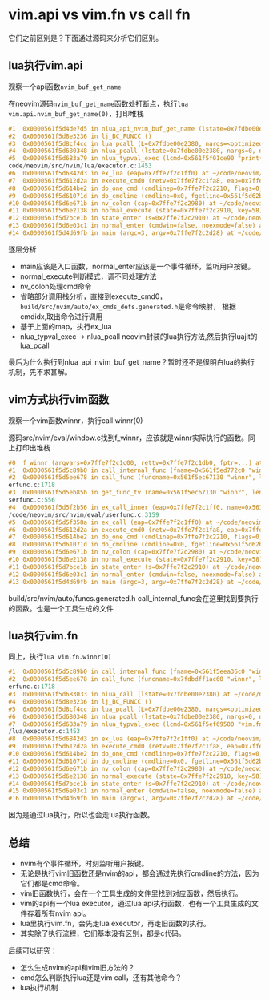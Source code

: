 # vim.api vs vim.fn vs call fn

它们之前区别是？下面通过源码来分析它们区别。

## lua执行vim.api
观察一个api函数`nvim_buf_get_name`

在neovim源码`nvim_buf_get_name`函数处打断点，执行`lua vim.api.nvim_buf_get_name(0)`，打印堆栈

```c
#1  0x0000561f5d4de7d5 in nlua_api_nvim_buf_get_name (lstate=0x7fdbe00e2380) at ~/code/neovim/build/src/nvim/auto/lua_api_c_bindings.generated.c:1049
#2  0x0000561f5d8e3236 in lj_BC_FUNCC ()
#3  0x0000561f5d8cf4cc in lua_pcall (L=0x7fdbe00e2380, nargs=<optimized out>, nresults=0, errfunc=<optimized out>) at lj_api.c:1116
#4  0x0000561f5d680348 in nlua_pcall (lstate=0x7fdbe00e2380, nargs=0, nresults=0) at ~/code/neovim/src/nvim/lua/executor.c:164
#5  0x0000561f5d683a79 in nlua_typval_exec (lcmd=0x561f5f01ce90 "print(vim.api.nvim_buf_get_name(0))", lcmd_len=35, name=0x561f5d9a7849 ":lua", args=0x0, argcount=0, special=false, ret_tv=0x0) at ~/
code/neovim/src/nvim/lua/executor.c:1453
#6  0x0000561f5d6842d3 in ex_lua (eap=0x7ffe7f2c1ff0) at ~/code/neovim/src/nvim/lua/executor.c:1649
#7  0x0000561f5d612d2a in execute_cmd0 (retv=0x7ffe7f2c1fa8, eap=0x7ffe7f2c1ff0, errormsg=0x7ffe7f2c1fc0, preview=false) at ~/code/neovim/src/nvim/ex_docmd.c:1634
#8  0x0000561f5d614be2 in do_one_cmd (cmdlinep=0x7ffe7f2c2210, flags=0, cstack=0x7ffe7f2c2320, fgetline=0x561f5d62bffc <getexline>, cookie=0x0) at ~/code/neovim/src/nvim/ex_docmd.c:2293
#9  0x0000561f5d61071d in do_cmdline (cmdline=0x0, fgetline=0x561f5d62bffc <getexline>, cookie=0x0, flags=0) at ~/code/neovim/src/nvim/ex_docmd.c:592
#10 0x0000561f5d6e671b in nv_colon (cap=0x7ffe7f2c2980) at ~/code/neovim/src/nvim/normal.c:3244
#11 0x0000561f5d6e2138 in normal_execute (state=0x7ffe7f2c2910, key=58) at ~/code/neovim/src/nvim/normal.c:1202
#12 0x0000561f5d7bce1b in state_enter (s=0x7ffe7f2c2910) at ~/code/neovim/src/nvim/state.c:99
#13 0x0000561f5d6e03c1 in normal_enter (cmdwin=false, noexmode=false) at ~/code/neovim/src/nvim/normal.c:501
#14 0x0000561f5d4d69fb in main (argc=3, argv=0x7ffe7f2c2d28) at ~/code/neovim/src/nvim/main.c:647

```

逐层分析
- main应该是入口函数，normal_enter应该是一个事件循环，监听用户按键。
- normal_execute判断模式，调不同处理方法
- nv_colon处理cmd命令
- 省略部分调用栈分析，直接到execute_cmd0，`build/src/nvim/auto/ex_cmds_defs.generated.h`是命令映射，
根据cmdidx,取出命令进行调用
- 基于上面的map，执行ex_lua
- nlua_typval_exec -> nlua_pcall neovim封装的lua执行方法,然后执行luajit的lua_pcall

最后为什么执行到nlua_api_nvim_buf_get_name？暂时还不是很明白lua的执行机制，先不求甚解。

## vim方式执行vim函数
观察一个vim函数winnr，执行call winnr(0)

源码src/nvim/eval/window.c找到f_winnr，应该就是winnr实际执行的函数。同上打印出堆栈：
```c
#0  f_winnr (argvars=0x7ffe7f2c1c00, rettv=0x7ffe7f2c1db0, fptr=...) at ~/code/neovim/src/nvim/eval/window.c:766
#1  0x0000561f5d5c89b0 in call_internal_func (fname=0x561f5ed772c0 "winnr", argcount=1, argvars=0x7ffe7f2c1c00, rettv=0x7ffe7f2c1db0) at ~/code/neovim/src/nvim/eval/funcs.c:270
#2  0x0000561f5d5ee678 in call_func (funcname=0x561f5ec67130 "winnr", len=5, rettv=0x7ffe7f2c1db0, argcount_in=1, argvars_in=0x7ffe7f2c1c00, funcexe=0x7ffe7f2c1dc0) at ~/code/neovim/src/nvim/eval/us
erfunc.c:1718
#3  0x0000561f5d5eb85b in get_func_tv (name=0x561f5ec67130 "winnr", len=-1, rettv=0x7ffe7f2c1db0, arg=0x7ffe7f2c1e48, evalarg=0x7ffe7f2c1e90, funcexe=0x7ffe7f2c1dc0) at ~/code/neovim/src/nvim/eval/u
serfunc.c:556
#4  0x0000561f5d5f2b56 in ex_call_inner (eap=0x7ffe7f2c1ff0, name=0x561f5ec67130 "winnr", arg=0x7ffe7f2c1e48, startarg=0x561f5ec270da "(0)", funcexe_init=0x7ffe7f2c1eb0, evalarg=0x7ffe7f2c1e90) at ~
/code/neovim/src/nvim/eval/userfunc.c:3159
#5  0x0000561f5d5f358a in ex_call (eap=0x7ffe7f2c1ff0) at ~/code/neovim/src/nvim/eval/userfunc.c:3395
#6  0x0000561f5d612d2a in execute_cmd0 (retv=0x7ffe7f2c1fa8, eap=0x7ffe7f2c1ff0, errormsg=0x7ffe7f2c1fc0, preview=false) at ~/code/neovim/src/nvim/ex_docmd.c:1634
#7  0x0000561f5d614be2 in do_one_cmd (cmdlinep=0x7ffe7f2c2210, flags=0, cstack=0x7ffe7f2c2320, fgetline=0x561f5d62bffc <getexline>, cookie=0x0) at ~/code/neovim/src/nvim/ex_docmd.c:2293
#8  0x0000561f5d61071d in do_cmdline (cmdline=0x0, fgetline=0x561f5d62bffc <getexline>, cookie=0x0, flags=0) at ~/code/neovim/src/nvim/ex_docmd.c:592
#9  0x0000561f5d6e671b in nv_colon (cap=0x7ffe7f2c2980) at ~/code/neovim/src/nvim/normal.c:3244
#10 0x0000561f5d6e2138 in normal_execute (state=0x7ffe7f2c2910, key=58) at ~/code/neovim/src/nvim/normal.c:1202
#11 0x0000561f5d7bce1b in state_enter (s=0x7ffe7f2c2910) at ~/code/neovim/src/nvim/state.c:99
#12 0x0000561f5d6e03c1 in normal_enter (cmdwin=false, noexmode=false) at ~/code/neovim/src/nvim/normal.c:501
#13 0x0000561f5d4d69fb in main (argc=3, argv=0x7ffe7f2c2d28) at ~/code/neovim/src/nvim/main.c:647
```
build/src/nvim/auto/funcs.generated.h call_internal_func会在这里找到要执行的函数。也是一个工具生成的文件

## lua执行vim.fn

同上，执行`lua vim.fn.winnr(0)`
```c
#1  0x0000561f5d5c89b0 in call_internal_func (fname=0x561f5eea36c0 "winnr", argcount=1, argvars=0x7ffe7f2c1c20, rettv=0x7ffe7f2c1bd0) at ~/code/neovim/src/nvim/eval/funcs.c:270
#2  0x0000561f5d5ee678 in call_func (funcname=0x7fdbdff1ac60 "winnr", len=5, rettv=0x7ffe7f2c1bd0, argcount_in=1, argvars_in=0x7ffe7f2c1c20, funcexe=0x7ffe7f2c1be0) at ~/code/neovim/src/nvim/eval/us
erfunc.c:1718
#3  0x0000561f5d683033 in nlua_call (lstate=0x7fdbe00e2380) at ~/code/neovim/src/nvim/lua/executor.c:1183
#4  0x0000561f5d8e3236 in lj_BC_FUNCC ()
#5  0x0000561f5d8cf4cc in lua_pcall (L=0x7fdbe00e2380, nargs=<optimized out>, nresults=0, errfunc=<optimized out>) at lj_api.c:1116
#6  0x0000561f5d680348 in nlua_pcall (lstate=0x7fdbe00e2380, nargs=0, nresults=0) at ~/code/neovim/src/nvim/lua/executor.c:164
#7  0x0000561f5d683a79 in nlua_typval_exec (lcmd=0x561f5ef69500 "vim.fn.winnr(0)", lcmd_len=15, name=0x561f5d9a7849 ":lua", args=0x0, argcount=0, special=false, ret_tv=0x0) at ~/code/neovim/src/nvim
/lua/executor.c:1453
#8  0x0000561f5d6842d3 in ex_lua (eap=0x7ffe7f2c1ff0) at ~/code/neovim/src/nvim/lua/executor.c:1649
#9  0x0000561f5d612d2a in execute_cmd0 (retv=0x7ffe7f2c1fa8, eap=0x7ffe7f2c1ff0, errormsg=0x7ffe7f2c1fc0, preview=false) at ~/code/neovim/src/nvim/ex_docmd.c:1634
#10 0x0000561f5d614be2 in do_one_cmd (cmdlinep=0x7ffe7f2c2210, flags=0, cstack=0x7ffe7f2c2320, fgetline=0x561f5d62bffc <getexline>, cookie=0x0) at ~/code/neovim/src/nvim/ex_docmd.c:2293
#11 0x0000561f5d61071d in do_cmdline (cmdline=0x0, fgetline=0x561f5d62bffc <getexline>, cookie=0x0, flags=0) at ~/code/neovim/src/nvim/ex_docmd.c:592
#12 0x0000561f5d6e671b in nv_colon (cap=0x7ffe7f2c2980) at ~/code/neovim/src/nvim/normal.c:3244
#13 0x0000561f5d6e2138 in normal_execute (state=0x7ffe7f2c2910, key=58) at ~/code/neovim/src/nvim/normal.c:1202
#14 0x0000561f5d7bce1b in state_enter (s=0x7ffe7f2c2910) at ~/code/neovim/src/nvim/state.c:99
#15 0x0000561f5d6e03c1 in normal_enter (cmdwin=false, noexmode=false) at ~/code/neovim/src/nvim/normal.c:501
#16 0x0000561f5d4d69fb in main (argc=3, argv=0x7ffe7f2c2d28) at ~/code/neovim/src/nvim/main.c:647
```
因为是通过lua执行，所以也会走lua执行函数。

## 总结
- nvim有个事件循环，时刻监听用户按键。
- 无论是执行vim旧函数还是nvim的api，都会通过先执行cmdline的方法，因为它们都是cmd命令。
- vim旧函数执行，会在一个工具生成的文件里找到对应函数，然后执行。
- vim的api有一个lua executor，通过lua api执行函数，也有一个工具生成的文件存着所有nvim api。
- lua里执行vim.fn，会先走lua executor，再走旧函数的执行。
- 其实除了执行流程，它们基本没有区别，都是c代码。

后续可以研究：
- 怎么生成nvim的api和vim旧方法的？
- cmd怎么判断执行lua还是vim call，还有其他命令？
- lua执行机制
